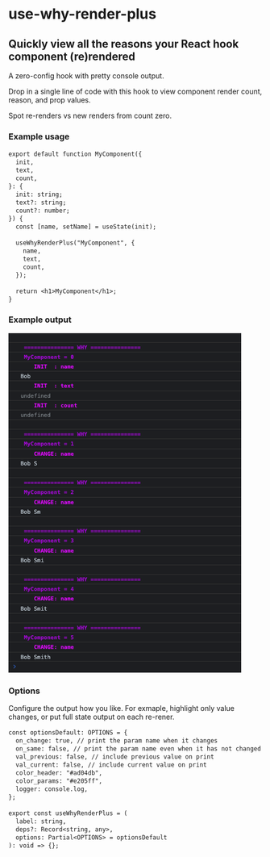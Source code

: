 # use-why-render-plus

## Quickly view all the reasons your React hook component (re)rendered

A zero-config hook with pretty console output.

Drop in a single line of code with this hook to view component render count, reason, and prop values.

Spot re-renders vs new renders from count zero.

### Example usage

```tsx
export default function MyComponent({
  init,
  text,
  count,
}: {
  init: string;
  text?: string;
  count?: number;
}) {
  const [name, setName] = useState(init);

  useWhyRenderPlus("MyComponent", {
    name,
    text,
    count,
  });

  return <h1>MyComponent</h1>;
}
```

### Example output

![example console output](https://github.com/ericwhitefield/use-why-render-plus/blob/main/images/exmaple.png?raw=true)

### Options

Configure the output how you like. For exmaple, highlight only value changes, or put full state output on each re-rener.

```tsx
const optionsDefault: OPTIONS = {
  on_change: true, // print the param name when it changes
  on_same: false, // print the param name even when it has not changed
  val_previous: false, // include previous value on print
  val_current: false, // include current value on print
  color_header: "#ad04db",
  color_params: "#e205ff",
  logger: console.log,
};

export const useWhyRenderPlus = (
  label: string,
  deps?: Record<string, any>,
  options: Partial<OPTIONS> = optionsDefault
): void => {};
```
